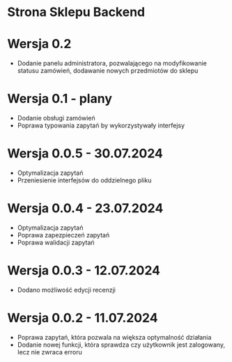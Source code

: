# Strona Sklepu Backend

# Wersja 0.2

- Dodanie panelu administratora, pozwalającego na modyfikowanie statusu zamówień, dodawanie nowych przedmiotów do sklepu

# Wersja 0.1 - plany

- Dodanie obsługi zamówień
- Poprawa typowania zapytań by wykorzystywały interfejsy

# Wersja 0.0.5 - 30.07.2024

- Optymalizacja zapytań
- Przeniesienie interfejsów do oddzielnego pliku

# Wersja 0.0.4 - 23.07.2024

- Optymalizacja zapytań
- Poprawa zapezpieczeń zapytań
- Poprawa walidacji zapytań

# Wersja 0.0.3 - 12.07.2024

- Dodano możliwość edycji recenzji

# Wersja 0.0.2 - 11.07.2024

- Poprawa zapytań, która pozwala na większa optymalność działania
- Dodanie nowej funkcji, która sprawdza czy użytkownik jest zalogowany, lecz nie zwraca erroru
